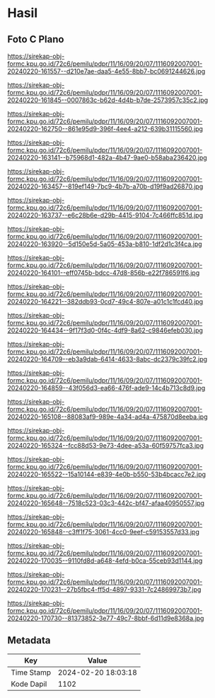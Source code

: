 # Hasil

## Foto C Plano

https://sirekap-obj-formc.kpu.go.id/72c6/pemilu/pdpr/11/16/09/20/07/1116092007001-20240220-161557--d210e7ae-daa5-4e55-8bb7-bc0691244626.jpg

https://sirekap-obj-formc.kpu.go.id/72c6/pemilu/pdpr/11/16/09/20/07/1116092007001-20240220-161845--0007863c-b62d-4d4b-b7de-2573957c35c2.jpg

https://sirekap-obj-formc.kpu.go.id/72c6/pemilu/pdpr/11/16/09/20/07/1116092007001-20240220-162750--861e95d9-396f-4ee4-a212-639b31115560.jpg

https://sirekap-obj-formc.kpu.go.id/72c6/pemilu/pdpr/11/16/09/20/07/1116092007001-20240220-163141--b75968d1-482a-4b47-9ae0-b58aba236420.jpg

https://sirekap-obj-formc.kpu.go.id/72c6/pemilu/pdpr/11/16/09/20/07/1116092007001-20240220-163457--819ef149-7bc9-4b7b-a70b-d19f9ad26870.jpg

https://sirekap-obj-formc.kpu.go.id/72c6/pemilu/pdpr/11/16/09/20/07/1116092007001-20240220-163737--e6c28b6e-d29b-4415-9104-7c466ffc851d.jpg

https://sirekap-obj-formc.kpu.go.id/72c6/pemilu/pdpr/11/16/09/20/07/1116092007001-20240220-163920--5d150e5d-5a05-453a-b810-1df2d1c3f4ca.jpg

https://sirekap-obj-formc.kpu.go.id/72c6/pemilu/pdpr/11/16/09/20/07/1116092007001-20240220-164101--eff0745b-bdcc-47d8-856b-e22f786591f6.jpg

https://sirekap-obj-formc.kpu.go.id/72c6/pemilu/pdpr/11/16/09/20/07/1116092007001-20240220-164221--382ddb93-0cd7-49c4-807e-a01c1c1fcd40.jpg

https://sirekap-obj-formc.kpu.go.id/72c6/pemilu/pdpr/11/16/09/20/07/1116092007001-20240220-164434--9f17f3d0-0f4c-4df9-8a62-c9846efeb030.jpg

https://sirekap-obj-formc.kpu.go.id/72c6/pemilu/pdpr/11/16/09/20/07/1116092007001-20240220-164709--eb3a9dab-6414-4633-8abc-dc2379c39fc2.jpg

https://sirekap-obj-formc.kpu.go.id/72c6/pemilu/pdpr/11/16/09/20/07/1116092007001-20240220-164859--43f056d3-ea66-476f-ade9-14c4b713c8d9.jpg

https://sirekap-obj-formc.kpu.go.id/72c6/pemilu/pdpr/11/16/09/20/07/1116092007001-20240220-165108--88083af9-989e-4a34-ad4a-475870d8eeba.jpg

https://sirekap-obj-formc.kpu.go.id/72c6/pemilu/pdpr/11/16/09/20/07/1116092007001-20240220-165324--fcc88d53-9e73-4dee-a53a-60f59757fca3.jpg

https://sirekap-obj-formc.kpu.go.id/72c6/pemilu/pdpr/11/16/09/20/07/1116092007001-20240220-165522--15a10144-e839-4e0b-b550-53b4bcacc7e2.jpg

https://sirekap-obj-formc.kpu.go.id/72c6/pemilu/pdpr/11/16/09/20/07/1116092007001-20240220-165648--7518c523-03c3-442c-bf47-afaa40950557.jpg

https://sirekap-obj-formc.kpu.go.id/72c6/pemilu/pdpr/11/16/09/20/07/1116092007001-20240220-165848--c3ff1f75-3061-4cc0-9eef-c59153557d33.jpg

https://sirekap-obj-formc.kpu.go.id/72c6/pemilu/pdpr/11/16/09/20/07/1116092007001-20240220-170035--9110fd8d-a648-4efd-b0ca-55ceb93d1144.jpg

https://sirekap-obj-formc.kpu.go.id/72c6/pemilu/pdpr/11/16/09/20/07/1116092007001-20240220-170231--27b5fbc4-ff5d-4897-9331-7c24869973b7.jpg

https://sirekap-obj-formc.kpu.go.id/72c6/pemilu/pdpr/11/16/09/20/07/1116092007001-20240220-170730--81373852-3e77-49c7-8bbf-6d11d9e8368a.jpg


## Metadata

| Key        | Value               |
| ---------- | ------------------- |
| Time Stamp | 2024-02-20 18:03:18 |
| Kode Dapil | 1102                |



